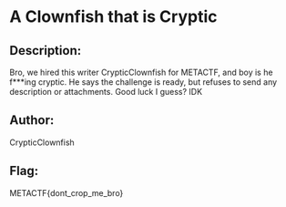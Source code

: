 # A Clownfish that is Cryptic

## Description: 
Bro, we hired this writer CrypticClownfish for METACTF, and boy is he f***ing cryptic. He says the challenge is ready, but refuses to send any description or attachments. Good luck I guess? IDK

## Author: 
CrypticClownfish

## Flag: 
METACTF{dont_crop_me_bro}
